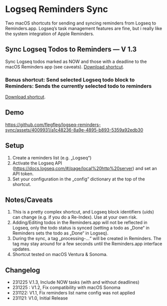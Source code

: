 # Logseq Reminders Sync

Two macOS shortcuts for sending and syncing reminders from Logseq to Reminders.app. Logseq’s task management features are fine, but i really like the system integration of Apple Reminders. 

## Sync Logseq Todos to Reminders — V 1.3

Sync Logseq todos marked as NOW and those with a deadline to the macOS Reminders app (see caveats). 
[Download shortcut](https://www.icloud.com/shortcuts/71bfe5ac71e94de2bd84fa55d2f281df).

### Bonus shortcut: Send selected Logseq todo block to Reminders: Sends the currently selected todo to reminders

[Download shortcut](https://www.icloud.com/shortcuts/57e9b847ef4d42b4aa3e208ebfe5cc21).

## Demo

https://github.com/flegfleg/logseq-reminders-sync/assets/4009931/a1c48236-8a9e-4895-b893-5359a92edb30


## Setup

1. Create a reminders list (e.g. „Logseq“)
2. Activate the Logseq API (https://docs.logseq.com/#/page/local%20http%20server) and set an API token.
3. Set your configuration in the „config“ dictionary at the top of the shortcut.

## Notes/Caveats

1. This is a pretty complex shortcut, and Logseq block identifiers (uids) can change (e.g. if you do a Re-Index). Use at your own risk. 
2. Adding/Editing todos in the Reminders.app will not be reflected in Logseq, only the todo status is synced (setting a todo as „Done“ in Reminders sets the todo as „Done“ in Logseq).
3. During the sync, a tag „processing-…“ will be created in Reminders. The tag may stay around for a few seconds until the Reminders.app interface updates.
4. Shortcut tested on macOS Ventura & Sonoma.


## Changelog

* 231225 V.1.3, Include NOW tasks (with and without deadlines)
* 231225 : V1.2, Fix compatibility with macOS Sonoma
* 231122: V1.1, Fix reminders list name config was not applied
* 231121: V1.0, Initial Release
